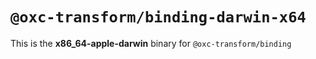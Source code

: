 # `@oxc-transform/binding-darwin-x64`

This is the **x86_64-apple-darwin** binary for `@oxc-transform/binding`

